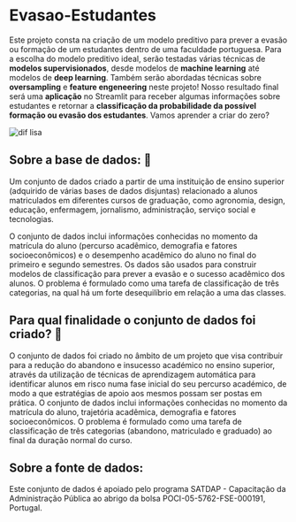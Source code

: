 # Evasao-Estudantes

Este projeto consta na criação de um modelo preditivo para prever a evasão ou formação de um estudantes dentro de uma faculdade portuguesa. Para a escolha do modelo preditivo ideal, serão testadas várias técnicas de **modelos supervisionados**, desde modelos de **machine learning** até  modelos de **deep learning**. Também serão abordadas técnicas sobre **oversampling** e **feature engeneering** neste projeto! Nosso resultado final será uma **aplicação** no Streamlit para receber algumas informações sobre estudantes e retornar a **classificação da probabilidade da possível formação ou evasão dos estudantes**. Vamos aprender a criar do zero?

![dif lisa](https://github.com/AnaRaquelCafe/Evasao-Estudantes/assets/46449538/6b856204-73b9-4c1e-8b4d-6ddd83dd47d1)


## Sobre a base de dados: 🎲

Um conjunto de dados criado a partir de uma instituição de ensino superior (adquirido de várias bases de dados disjuntas) relacionado a alunos matriculados em diferentes cursos de graduação, como agronomia, design, educação, enfermagem, jornalismo, administração, serviço social e tecnologias.

O conjunto de dados inclui informações conhecidas no momento da matrícula do aluno (percurso acadêmico, demografia e fatores socioeconômicos) e o desempenho acadêmico do aluno no final do primeiro e segundo semestres. Os dados são usados ​​para construir modelos de classificação para prever a evasão e o sucesso acadêmico dos alunos. O problema é formulado como uma tarefa de classificação de três categorias, na qual há um forte desequilíbrio em relação a uma das classes.

## Para qual finalidade o conjunto de dados foi criado? 🎯

O conjunto de dados foi criado no âmbito de um projeto que visa contribuir para a redução do abandono e insucesso académico no ensino superior, através da utilização de técnicas de aprendizagem automática para identificar alunos em risco numa fase inicial do seu percurso académico, de modo a que estratégias de apoio aos mesmos possam ser postas em prática. O conjunto de dados inclui informações conhecidas no momento da matrícula do aluno, trajetória acadêmica, demografia e fatores socioeconômicos. O problema é formulado como uma tarefa de classificação de três categorias (abandono, matriculado e graduado) ao final da duração normal do curso.

## Sobre a fonte de dados:

Este conjunto de dados é apoiado pelo programa SATDAP - Capacitação da Administração Pública ao abrigo da bolsa POCI-05-5762-FSE-000191, Portugal.

